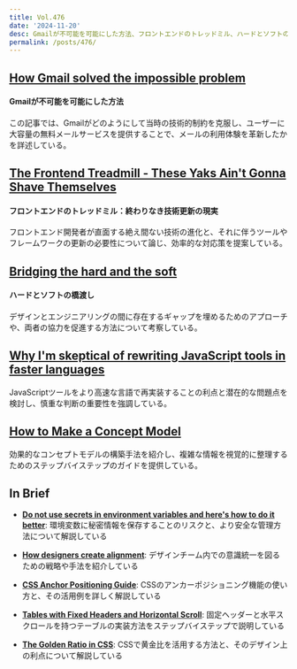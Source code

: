 ```yaml
---
title: Vol.476
date: '2024-11-20'
desc: Gmailが不可能を可能にした方法、フロントエンドのトレッドミル、ハードとソフトの橋渡し、ほか計10リンク
permalink: /posts/476/
---
```


## [How Gmail solved the impossible problem](https://elizlaraki.substack.com/p/how-gmail-solved-the-impossible-problem)
#### Gmailが不可能を可能にした方法

この記事では、Gmailがどのようにして当時の技術的制約を克服し、ユーザーに大容量の無料メールサービスを提供することで、メールの利用体験を革新したかを詳述している。

## [The Frontend Treadmill - These Yaks Ain't Gonna Shave Themselves](https://polotek.net/posts/the-frontend-treadmill/)
#### フロントエンドのトレッドミル：終わりなき技術更新の現実

フロントエンド開発者が直面する絶え間ない技術の進化と、それに伴うツールやフレームワークの更新の必要性について論じ、効率的な対応策を提案している。

## [Bridging the hard and the soft](https://wattenberger.com/thoughts/hard-and-soft?ck_subscriber_id=1424938214)
#### ハードとソフトの橋渡し

デザインとエンジニアリングの間に存在するギャップを埋めるためのアプローチや、両者の協力を促進する方法について考察している。

## [Why I'm skeptical of rewriting JavaScript tools in faster languages](https://nolanlawson.com/2024/10/20/why-im-skeptical-of-rewriting-javascript-tools-in-faster-languages/)

JavaScriptツールをより高速な言語で再実装することの利点と潜在的な問題点を検討し、慎重な判断の重要性を強調している。

## [How to Make a Concept Model](https://boxesandarrows.com/how-to-make-a-concept-model/)

効果的なコンセプトモデルの構築手法を紹介し、複雑な情報を視覚的に整理するためのステップバイステップのガイドを提供している。

## In Brief

- **[Do not use secrets in environment variables and here's how to do it better](https://www.nodejs-security.com/blog/do-not-use-secrets-in-environment-variables-and-here-is-how-to-do-it-better)**: 環境変数に秘密情報を保存することのリスクと、より安全な管理方法について解説している

- **[How designers create alignment](https://uxdesign.cc/how-designers-create-alignment-f3f11c36a16c)**: デザインチーム内での意識統一を図るための戦略や手法を紹介している

- **[CSS Anchor Positioning Guide](https://css-tricks.com/css-anchor-positioning-guide/)**: CSSのアンカーポジショニング機能の使い方と、その活用例を詳しく解説している

- **[Tables with Fixed Headers and Horizontal Scroll](https://www.taniarascia.com/horizontal-scroll-fixed-headers-table/)**: 固定ヘッダーと水平スクロールを持つテーブルの実装方法をステップバイステップで説明している

- **[The Golden Ratio in CSS](https://dev.to/madsstoumann/the-golden-ratio-in-css-53d0)**: CSSで黄金比を活用する方法と、そのデザイン上の利点について解説している
